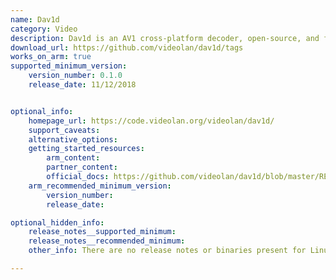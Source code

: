 ```yaml
---
name: Dav1d
category: Video
description: Dav1d is an AV1 cross-platform decoder, open-source, and focused on speed and correctness.
download_url: https://github.com/videolan/dav1d/tags
works_on_arm: true
supported_minimum_version:
    version_number: 0.1.0
    release_date: 11/12/2018


optional_info:
    homepage_url: https://code.videolan.org/videolan/dav1d/
    support_caveats:
    alternative_options:
    getting_started_resources:
        arm_content:  
        partner_content: 
        official_docs: https://github.com/videolan/dav1d/blob/master/README.md
    arm_recommended_minimum_version:
        version_number:
        release_date:

optional_hidden_info:
    release_notes__supported_minimum:
    release_notes__recommended_minimum:
    other_info: There are no release notes or binaries present for Linux/ARM64. Version 0.1.0 is installed and tested on the Neoverse N1, using steps mentioned in [README.md file](https://github.com/videolan/dav1d/blob/master/README.md).

---
```

